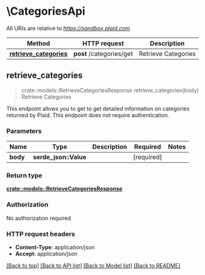 # \CategoriesApi

All URIs are relative to *https://sandbox.plaid.com*

Method | HTTP request | Description
------------- | ------------- | -------------
[**retrieve_categories**](CategoriesApi.md#retrieve_categories) | **post** /categories/get | Retrieve Categories



## retrieve_categories

> crate::models::RetrieveCategoriesResponse retrieve_categories(body)
Retrieve Categories

This endpoint allows you to get to get detailed information on categories returned by Plaid. This endpoint does not require authentication.

### Parameters


Name | Type | Description  | Required | Notes
------------- | ------------- | ------------- | ------------- | -------------
**body** | **serde_json::Value** |  | [required] |

### Return type

[**crate::models::RetrieveCategoriesResponse**](RetrieveCategoriesResponse.md)

### Authorization

No authorization required

### HTTP request headers

- **Content-Type**: application/json
- **Accept**: application/json

[[Back to top]](#) [[Back to API list]](../README.md#documentation-for-api-endpoints) [[Back to Model list]](../README.md#documentation-for-models) [[Back to README]](../README.md)

